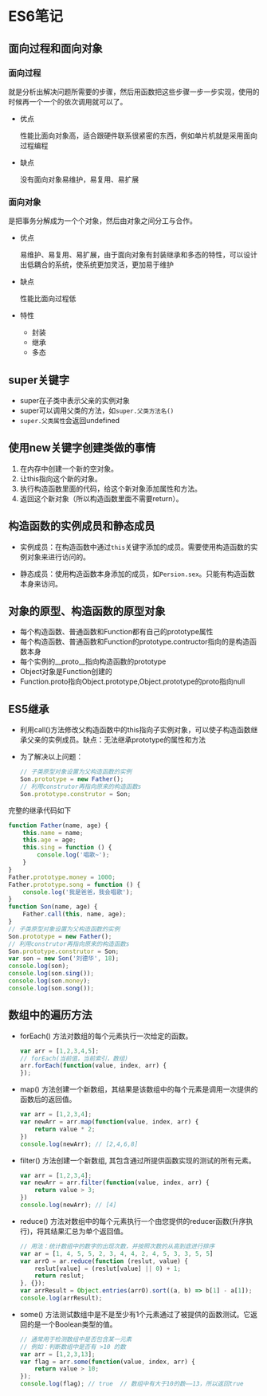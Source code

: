 # ES6笔记

## 面向过程和面向对象

### 面向过程
就是分析出解决问题所需要的步骤，然后用函数把这些步骤一步一步实现，使用的时候再一个一个的依次调用就可以了。

- 优点

    性能比面向对象高，适合跟硬件联系很紧密的东西，例如单片机就是采用面向过程编程

- 缺点

    没有面向对象易维护，易复用、易扩展


### 面向对象

是把事务分解成为一个个对象，然后由对象之间分工与合作。

- 优点

    易维护、易复用、易扩展，由于面向对象有封装继承和多态的特性，可以设计出低耦合的系统，使系统更加灵活，更加易于维护

- 缺点

    性能比面向过程低

- 特性
    - 封装
    - 继承
    - 多态


## super关键字

- super在子类中表示父亲的实例对象
- super可以调用父类的方法，如`super.父类方法名()`
- `super.父类属性`会返回undefined


## 使用new关键字创建类做的事情

1. 在内存中创建一个新的空对象。
2. 让this指向这个新的对象。
3. 执行构造函数里面的代码，给这个新对象添加属性和方法。
4. 返回这个新对象（所以构造函数里面不需要return）。


## 构造函数的实例成员和静态成员

- 实例成员：在构造函数中通过`this`关键字添加的成员。需要使用构造函数的实例对象来进行访问的。

- 静态成员：使用构造函数本身添加的成员，如`Persion.sex`。只能有构造函数本身来访问。


## 对象的原型、构造函数的原型对象

- 每个构造函数、普通函数和Function都有自己的prototype属性
- 每个构造函数、普通函数和Function的prototype.contructor指向的是构造函数本身
- 每个实例的__proto__指向构造函数的prototype
- Object对象是Function创建的
- Function.proto指向Object.prototype,Object.prototype的proto指向null

## ES5继承

- 利用call()方法修改父构造函数中的this指向子实例对象，可以使子构造函数继承父亲的实例成员。缺点：无法继承prototype的属性和方法

- 为了解决以上问题：
    ```js
    // 子类原型对象设置为父构造函数的实例
    Son.prototype = new Father();
    // 利用construtor再指向原来的构造函数s
    Son.prototype.construtor = Son;
    ```

完整的继承代码如下
```js
function Father(name, age) {
    this.name = name;
    this.age = age;
    this.sing = function () {
        console.log('唱歌~');
    }
}
Father.prototype.money = 1000;
Father.prototype.song = function () {
    console.log('我是爸爸，我会唱歌');
}
function Son(name, age) {
    Father.call(this, name, age);
}
// 子类原型对象设置为父构造函数的实例
Son.prototype = new Father();
// 利用construtor再指向原来的构造函数s
Son.prototype.construtor = Son;
var son = new Son('刘德华', 18);
console.log(son);
console.log(son.sing());
console.log(son.money);
console.log(son.song());
```


## 数组中的遍历方法

- forEach() 方法对数组的每个元素执行一次给定的函数。
    ```js
    var arr = [1,2,3,4,5];
    // forEach(当前值，当前索引，数组)
    arr.forEach(function(value, index, arr) {
    });
    ```

- map() 方法创建一个新数组，其结果是该数组中的每个元素是调用一次提供的函数后的返回值。
    ```js
    var arr = [1,2,3,4];
    var newArr = arr.map(function(value, index, arr) {
        return value * 2;
    })
    console.log(newArr); // [2,4,6,8]
    ```

- filter() 方法创建一个新数组, 其包含通过所提供函数实现的测试的所有元素。
    ```js
    var arr = [1,2,3,4];
    var newArr = arr.filter(function(value, index, arr) {
        return value > 3;
    })
    console.log(newArr); // [4]
    ```

- reduce() 方法对数组中的每个元素执行一个由您提供的reducer函数(升序执行)，将其结果汇总为单个返回值。
    ```js
    // 用法：统计数组中的数字的出现次数，并按照次数的从高到底进行排序
    var ar = [1, 4, 5, 5, 2, 3, 4, 4, 2, 4, 5, 3, 3, 5, 5]
    var arrO = ar.reduce(function (reslut, value) {
        reslut[value] = (reslut[value] || 0) + 1;
        return reslut;
    }, {});
    var arrResult = Object.entries(arrO).sort((a, b) => b[1] - a[1]);
    console.log(arrResult);
    ```

- some() 方法测试数组中是不是至少有1个元素通过了被提供的函数测试。它返回的是一个Boolean类型的值。
    ```js
    // 通常用于检测数组中是否包含某一元素
    // 例如：判断数组中是否有 >10 的数
    var arr = [1,2,3,13];
    var flag = arr.some(function(value, index, arr) {
        return value > 10;
    });
    console.log(flag); // true  // 数组中有大于10的数——13，所以返回true
    ```





